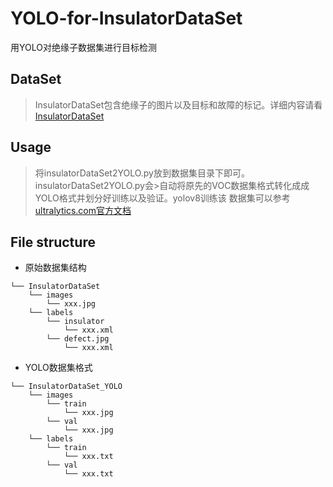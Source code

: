 # YOLO-for-InsulatorDataSet
用YOLO对绝缘子数据集进行目标检测

## DataSet
>InsulatorDataSet包含绝缘子的图片以及目标和故障的标记。详细内容请看
>[InsulatorDataSet][1]

## Usage
>将insulatorDataSet2YOLO.py放到数据集目录下即可。insulatorDataSet2YOLO.py会>自动将原先的VOC数据集格式转化成成YOLO格式并划分好训练以及验证。yolov8训练该
>数据集可以参考[ultralytics.com官方文档][2]

## File structure

- 原始数据集结构

```
└── InsulatorDataSet
    └── images
        └── xxx.jpg
    └── labels
        └── insulator
            └── xxx.xml
        └── defect.jpg
            └── xxx.xml
```
- YOLO数据集格式

```
└── InsulatorDataSet_YOLO
    └── images
        └── train
            └── xxx.jpg
        └── val
            └── xxx.jpg
    └── labels
        └── train
            └── xxx.txt
        └── val
            └── xxx.txt
```











[1]:https://github.com/InsulatorData/InsulatorDataSet
[2]:https://docs.ultralytics.com/modes/train/
